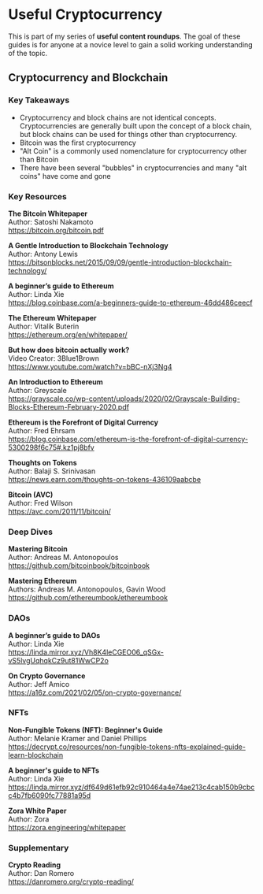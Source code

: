 # Useful Cryptocurrency
This is part of my series of **useful content roundups**. The goal of these guides is for anyone at a novice level to gain a solid working understanding of the topic. 

## Cryptocurrency and Blockchain

### Key Takeaways
- Cryptocurrency and block chains are not identical concepts. Cryptocurrencies are generally built upon the concept of a block chain, but block chains can be used for things other than cryptocurrency.  
- Bitcoin was the first cryptocurrency
- "Alt Coin" is a commonly used nomenclature for cryptocurrency other than Bitcoin
- There have been several "bubbles" in cryptocurrencies and many "alt coins" have come and gone

### Key Resources

**The Bitcoin Whitepaper**  
Author: Satoshi Nakamoto  
https://bitcoin.org/bitcoin.pdf  

**A Gentle Introduction to Blockchain Technology**  
Author: Antony Lewis  
https://bitsonblocks.net/2015/09/09/gentle-introduction-blockchain-technology/  

**A beginner’s guide to Ethereum**  
Author: Linda Xie  
https://blog.coinbase.com/a-beginners-guide-to-ethereum-46dd486ceecf  

**The Ethereum Whitepaper**  
Author: Vitalik Buterin  
https://ethereum.org/en/whitepaper/  

**But how does bitcoin actually work?**  
Video Creator: 3Blue1Brown  
https://www.youtube.com/watch?v=bBC-nXj3Ng4  

**An Introduction to Ethereum**  
Author: Greyscale  
https://grayscale.co/wp-content/uploads/2020/02/Grayscale-Building-Blocks-Ethereum-February-2020.pdf

**Ethereum is the Forefront of Digital Currency**  
Author: Fred Ehrsam  
https://blog.coinbase.com/ethereum-is-the-forefront-of-digital-currency-5300298f6c75#.kz1pj8bfv  

**Thoughts on Tokens**  
Author: Balaji S. Srinivasan  
https://news.earn.com/thoughts-on-tokens-436109aabcbe  

**Bitcoin (AVC)**  
Author: Fred Wilson  
https://avc.com/2011/11/bitcoin/  

### Deep Dives

**Mastering Bitcoin**  
Author: Andreas M. Antonopoulos  
https://github.com/bitcoinbook/bitcoinbook  

**Mastering Ethereum**  
Authors: Andreas M. Antonopoulos, Gavin Wood  
https://github.com/ethereumbook/ethereumbook  

### DAOs

**A beginner’s guide to DAOs**  
Author: Linda Xie  
https://linda.mirror.xyz/Vh8K4leCGEO06_qSGx-vS5lvgUqhqkCz9ut81WwCP2o

**On Crypto Governance**  
Author: Jeff Amico  
https://a16z.com/2021/02/05/on-crypto-governance/  

### NFTs  

**Non-Fungible Tokens (NFT): Beginner's Guide**  
Author: Melanie Kramer and Daniel Phillips  
https://decrypt.co/resources/non-fungible-tokens-nfts-explained-guide-learn-blockchain  

**A beginner's guide to NFTs**  
Author: Linda Xie  
https://linda.mirror.xyz/df649d61efb92c910464a4e74ae213c4cab150b9cbcc4b7fb6090fc77881a95d  

**Zora White Paper**  
Author: Zora  
https://zora.engineering/whitepaper  

### Supplementary

**Crypto Reading**  
Author: Dan Romero  
https://danromero.org/crypto-reading/  


